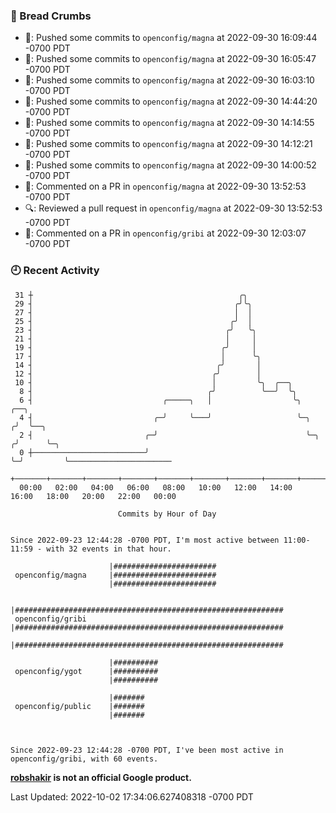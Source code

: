 ### 🍞 Bread Crumbs

 * 🚢: Pushed some commits to `openconfig/magna` at 2022-09-30 16:09:44 -0700 PDT
 * 🚢: Pushed some commits to `openconfig/magna` at 2022-09-30 16:05:47 -0700 PDT
 * 🚢: Pushed some commits to `openconfig/magna` at 2022-09-30 16:03:10 -0700 PDT
 * 🚢: Pushed some commits to `openconfig/magna` at 2022-09-30 14:44:20 -0700 PDT
 * 🚢: Pushed some commits to `openconfig/magna` at 2022-09-30 14:14:55 -0700 PDT
 * 🚢: Pushed some commits to `openconfig/magna` at 2022-09-30 14:12:21 -0700 PDT
 * 🚢: Pushed some commits to `openconfig/magna` at 2022-09-30 14:00:52 -0700 PDT
 * 💬: Commented on a PR in  `openconfig/magna` at 2022-09-30 13:52:53 -0700 PDT
 * 🔍: Reviewed a pull request in  `openconfig/magna` at 2022-09-30 13:52:53 -0700 PDT
 * 💬: Commented on a PR in  `openconfig/gribi` at 2022-09-30 12:03:07 -0700 PDT

### 🕘 Recent Activity
```
 31 ┼                                              ╭╮
 29 ┤                                             ╭╯╰╮
 27 ┤                                             │  │
 25 ┤                                            ╭╯  │
 23 ┤                                           ╭╯   ╰╮
 21 ┤                                           │     │
 19 ┤                                          ╭╯     │
 17 ┤                                          │      ╰╮
 14 ┤                                         ╭╯       │
 12 ┤                                        ╭╯        │
 10 ┤                                        │         ╰╮  ╭──╮
  8 ┤                                       ╭╯          ╰──╯  ╰╮
  6 ┤                             ╭─────╮   │                  ╰╮       ╭──╮
  4 ┤                           ╭─╯     ╰───╯                   ╰─╮    ╭╯  ╰──╮
  2 ┤                         ╭─╯                                 ╰─╮ ╭╯      ╰─╮
  0 ┼─────────────────────────╯                                     ╰─╯         ╰───────────────────────
    +───────+───────+───────+───────+───────+───────+───────+───────+───────+───────+───────+───────+────
  00:00   02:00   04:00   06:00   08:00   10:00   12:00   14:00   16:00   18:00   20:00   22:00   00:00   

						Commits by Hour of Day


Since 2022-09-23 12:44:28 -0700 PDT, I'm most active between 11:00-11:59 - with 32 events in that hour.

```



```
                      |#######################
 openconfig/magna     |#######################
                      |#######################

                      |############################################################
 openconfig/gribi     |############################################################
                      |############################################################

                      |##########
 openconfig/ygot      |##########
                      |##########

                      |#######
 openconfig/public    |#######
                      |#######



Since 2022-09-23 12:44:28 -0700 PDT, I've been most active in openconfig/gribi, with 60 events.

```
**[robshakir](mailto:robjs@google.com) is not an official Google product.**  


Last Updated: 2022-10-02 17:34:06.627408318 -0700 PDT
